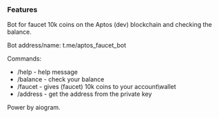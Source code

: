 ### Features

Bot for faucet 10k coins on the Aptos (dev) blockchain and checking the balance.

Bot address/name:
t.me/aptos_faucet_bot

Commands:
 - /help - help message
 - /balance - check your balance
 - /faucet - gives (faucet) 10k coins to your account\wallet
 - /address - get the address from the private key

Power by aiogram.